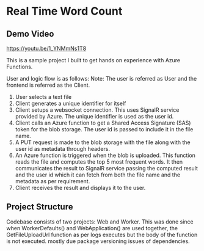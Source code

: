 # Real Time Word Count

## Demo Video
https://youtu.be/1_YNMmNs1T8

This is a sample project I built to get hands on experience with Azure Functions. 

User and logic flow is as follows:
Note: The user is referred as User and the frontend is referred as the Client.

1. User selects a text file
2. Client generates a unique identifier for itself
3. Client setups a websocket connection. This uses SignalR service provided by Azure. The unique identifier is used as the user id.
4. Client calls an Azure function to get a Shared Access Signature (SAS) token for the blob storage. The user id is passed to include it in the file name.
5. A PUT request is made to the blob storage with the file along with the user id as metadata through headers.
6. An Azure function is triggered when the blob is uploaded. This function reads the file and computes the top 5 most frequent words. It then communicates the result to SignalR service passing the computed result and the user id which it can fetch from both the file name and the metadata as per requirement.
7. Client receives the result and displays it to the user.


## Project Structure
Codebase consists of two projects:
Web and Worker. This was done since when WorkerDefaults() and WebApplication() are used together, the GetFileUploadUrl function as per logs executes but the body of the function is not executed. mostly due package versioning issues of dependencies.
